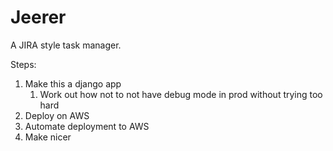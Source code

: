 # Jeerer

A JIRA style task manager.

Steps:

1. Make this a django app
   1. Work out how not to not have debug mode in prod without trying too hard
2. Deploy on AWS
3. Automate deployment to AWS
4. Make nicer